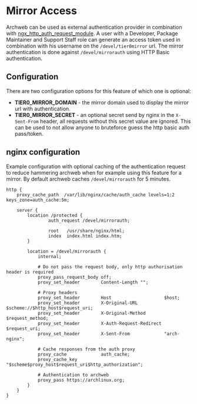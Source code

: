 # Mirror Access

Archweb can be used as external authentication provider in combination with
[ngx_http_auth_request_module](http://nginx.org/en/docs/http/ngx_http_auth_request_module.html).
A user with a Developer, Package Maintainer and Support Staff role can generate an
access token used in combination with his username on the `/devel/tier0mirror`
url. The mirror authentication is done against `/devel/mirrorauth` using HTTP
Basic authentication.

## Configuration

There are two configuration options for this feature of which one is optional:

* **TIER0_MIRROR_DOMAIN** - the mirror domain used to display the mirror url with authentication.
* **TIER0_MIRROR_SECRET** - an optional secret send by nginx in the `X-Sent-From` header, all requests without this secret value are ignored. This can be used to not allow anyone to bruteforce guess the http basic auth pass/token.

## nginx configuration

Example configuration with optional caching of the authentication request to
reduce hammering archweb when for example using this feature for a mirror. By
default archweb caches `/devel/mirrorauth` for 5 minutes.

```
http {
    proxy_cache_path  /var/lib/nginx/cache/auth_cache levels=1:2 keys_zone=auth_cache:5m;

    server {
        location /protected {
                auth_request /devel/mirrorauth;

                root   /usr/share/nginx/html;
                index  index.html index.htm;
        }

        location = /devel/mirrorauth {
            internal;

            # Do not pass the request body, only http authorisation header is required
            proxy_pass_request_body off;
            proxy_set_header        Content-Length "";

            # Proxy headers
            proxy_set_header        Host                    $host;
            proxy_set_header        X-Original-URL          $scheme://$http_host$request_uri;
            proxy_set_header        X-Original-Method       $request_method;
            proxy_set_header        X-Auth-Request-Redirect $request_uri;
            proxy_set_header        X-Sent-From             "arch-nginx";

            # Cache responses from the auth proxy
            proxy_cache             auth_cache;
            proxy_cache_key         "$scheme$proxy_host$request_uri$http_authorization";

            # Authentication to archweb
            proxy_pass https://archlinux.org;
        }
    }
}
```
